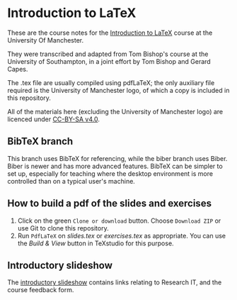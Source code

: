 # Introduction to LaTeX
These are the course notes for the [Introduction to LaTeX](http://app.manchester.ac.uk/rlatex) course at the University Of Manchester.

They were transcribed and adapted from Tom Bishop's course at the University of Southampton, in a joint effort by Tom Bishop and Gerard Capes.

The .tex file are usually compiled using pdfLaTeX; the only auxiliary file required is the University of Manchester logo, of which a copy is included in this repository. 

All of the materials here (excluding the University of Manchester logo) are licenced under [CC-BY-SA v4.0](https://creativecommons.org/licenses/by-sa/4.0/).

## BibTeX branch
This branch uses BibTeX for referencing, while the biber branch uses Biber.
Biber is newer and has more advanced features.
BibTeX can be simpler to set up, especially for teaching where the desktop environment is more controlled than on a typical user's machine.

## How to build a pdf of the slides and exercises
1. Click on the green `Clone or download` button.
   Choose `Download ZIP` or use Git to clone this repository.
2. Run `PdfLaTeX` on *slides.tex* or *exercises.tex* as appropriate.
   You can use the *Build & View* button in TeXstudio for this purpose.

## Introductory slideshow
The [introductory slideshow](https://slides.com/gcapes/latex/) contains links relating to Research IT, and the course feedback form.

